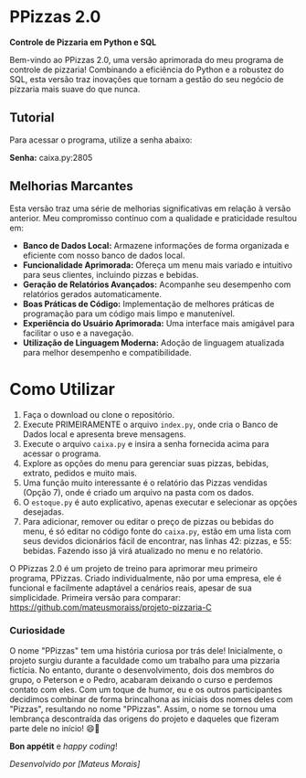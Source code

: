 # PPizzas 2.0

**Controle de Pizzaria em Python e SQL**

Bem-vindo ao PPizzas 2.0, uma versão aprimorada do meu programa de controle de pizzaria! Combinando a eficiência do Python e a robustez do SQL, esta versão traz inovações que tornam a gestão do seu negócio de pizzaria mais suave do que nunca.

## Tutorial

Para acessar o programa, utilize a senha abaixo:

**Senha:** caixa.py:2805

## Melhorias Marcantes

Esta versão traz uma série de melhorias significativas em relação à versão anterior. Meu compromisso contínuo com a qualidade e praticidade resultou em:

- **Banco de Dados Local:** Armazene informações de forma organizada e eficiente com nosso banco de dados local.
- **Funcionalidade Aprimorada:** Ofereça um menu mais variado e intuitivo para seus clientes, incluindo pizzas e bebidas.
- **Geração de Relatórios Avançados:** Acompanhe seu desempenho com relatórios gerados automaticamente.
- **Boas Práticas de Código:** Implementação de melhores práticas de programação para um código mais limpo e manutenível.
- **Experiência do Usuário Aprimorada:** Uma interface mais amigável para facilitar o uso e a navegação.
- **Utilização de Linguagem Moderna:** Adoção de linguagem atualizada para melhor desempenho e compatibilidade.

# Como Utilizar

1. Faça o download ou clone o repositório.
2. Execute PRIMEIRAMENTE o arquivo `index.py`, onde cria o Banco de Dados local e apresenta breve mensagens.
3. Execute o arquivo `caixa.py` e insira a senha fornecida acima para acessar o programa.
4. Explore as opções do menu para gerenciar suas pizzas, bebidas, extrato, pedidos e muito mais.
5. Uma função muito interessante é o relatório das Pizzas vendidas (Opção 7), onde é criado um arquivo na pasta com os dados.
6. O `estoque.py` é auto explicativo, apenas executar e selecionar as opções desejadas.
7. Para adicionar, remover ou editar o preço de pizzas ou bebidas do menu, é só editar no código fonte do `caixa.py`, 
estão em uma lista com seus devidos dicionários fácil de encontrar, nas linhas 42: pizzas, e 55: bebidas. Fazendo isso já virá atualizado no menu e no relatório.

O PPizzas 2.0 é um projeto de treino para aprimorar meu primeiro programa, PPizzas. Criado individualmente, não por uma empresa, ele é funcional e facilmente adaptável a cenários reais, apesar de sua simplicidade.
Primeira versão para comparar: https://github.com/mateusmoraiss/projeto-pizzaria-C

### Curiosidade

O nome "PPizzas" tem uma história curiosa por trás dele! Inicialmente, o projeto surgiu durante a faculdade como um trabalho para uma pizzaria fictícia. No entanto, durante o desenvolvimento, dois dos membros do grupo, o Peterson e o Pedro, acabaram deixando o curso e perdemos contato com eles. Com um toque de humor, eu e os outros participantes decidimos combinar de forma brincalhona as iniciais dos nomes deles com "Pizzas", resultando no nome "PPizzas". Assim, o nome se tornou uma lembrança descontraída das origens do projeto e daqueles que fizeram parte dele no início! 😄🍕

**Bon appétit** e _happy coding_!

_Desenvolvido por [Mateus Morais]_

